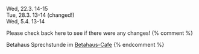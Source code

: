 Wed, 22.3. 14-15 <br />
Tue, 28.3. 13-14 (changed!) <br />
Wed, 5.4. 13-14 <br />

Please check back here to see if there were any changes!
{% comment %}

<span class = "attention">Betahaus</span>
Sprechstunde im <a href="https://www.betahaus.com/berlin/spaces/cafe/">Betahaus-Cafe</a>
{% endcomment %}
